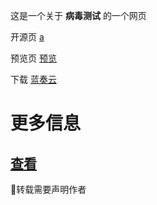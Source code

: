 这是一个关于 **病毒测试** 的一个网页

开源页 [a](https://github.com/sglbll/a)

预览页 [预览](https://sglbll.github.io/a/vsbm.htm)

下载 [蓝奏云](https://wwpn.lanzn.com/ibZHq27hitze?webpage=BDVTMwtkAmUEZQJkAmJUZFo4VWRXdFNgAT9XZAVuBjcENQJlXDEPbwYsCm0_c)

# 更多信息
## [查看](https://github.com/sglbll/a/blob/main/README.md)
🚫转载需要声明作者
